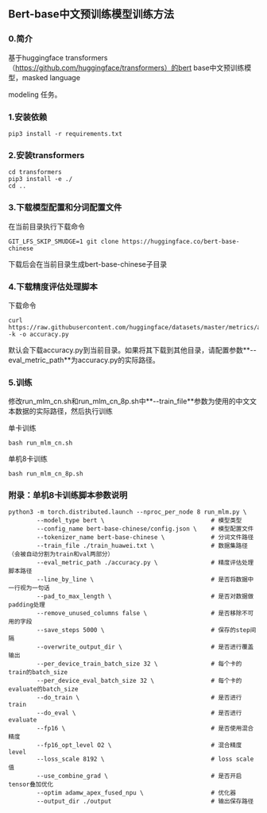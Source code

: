 ## Bert-base中文预训练模型训练方法

### 0.简介

基于huggingface transformers（https://github.com/huggingface/transformers）的bert base中文预训练模型，masked language 

modeling 任务。

### 1.安装依赖

```
pip3 install -r requirements.txt
```

### 2.安装transformers

```
cd transformers
pip3 install -e ./
cd ..
```

### 3.下载模型配置和分词配置文件

在当前目录执行下载命令

```
GIT_LFS_SKIP_SMUDGE=1 git clone https://huggingface.co/bert-base-chinese
```

下载后会在当前目录生成bert-base-chinese子目录

### 4.下载精度评估处理脚本

下载命令

```
curl https://raw.githubusercontent.com/huggingface/datasets/master/metrics/accuracy/accuracy.py -k -o accuracy.py
```

默认会下载accuracy.py到当前目录。如果将其下载到其他目录，请配置参数**--eval_metric_path**为accuracy.py的实际路径。

### 5.训练

修改run_mlm_cn.sh和run_mlm_cn_8p.sh中**--train_file**参数为使用的中文文本数据的实际路径，然后执行训练

单卡训练

```
bash run_mlm_cn.sh
```

单机8卡训练

```
bash run_mlm_cn_8p.sh
```

### 附录：单机8卡训练脚本参数说明

```
python3 -m torch.distributed.launch --nproc_per_node 8 run_mlm.py \
        --model_type bert \                              # 模型类型
        --config_name bert-base-chinese/config.json \    # 模型配置文件
        --tokenizer_name bert-base-chinese \             # 分词文件路径
        --train_file ./train_huawei.txt \                # 数据集路径（会被自动分割为train和val两部分）
        --eval_metric_path ./accuracy.py \               # 精度评估处理脚本路径
        --line_by_line \                                 # 是否将数据中一行视为一句话
        --pad_to_max_length \                            # 是否对数据做padding处理
        --remove_unused_columns false \                  # 是否移除不可用的字段
        --save_steps 5000 \                              # 保存的step间隔
        --overwrite_output_dir \                         # 是否进行覆盖输出
        --per_device_train_batch_size 32 \               # 每个卡的train的batch_size
        --per_device_eval_batch_size 32 \                # 每个卡的evaluate的batch_size
        --do_train \                                     # 是否进行train
        --do_eval \                                      # 是否进行evaluate
        --fp16 \                                         # 是否使用混合精度
        --fp16_opt_level O2 \                            # 混合精度level
        --loss_scale 8192 \                              # loss scale值
        --use_combine_grad \                             # 是否开启tensor叠加优化
        --optim adamw_apex_fused_npu \                   # 优化器
        --output_dir ./output                            # 输出保存路径
```

